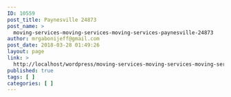 ```yaml
---
ID: 10559
post_title: Paynesville 24873
post_name: >
  moving-services-moving-services-moving-services-paynesville-24873
author: mrgabonijeff@gmail.com
post_date: 2018-03-28 01:49:26
layout: page
link: >
  http://localhost/wordpress/moving-services-moving-services-moving-services-paynesville-24873/
published: true
tags: [ ]
categories: [ ]
---
```

